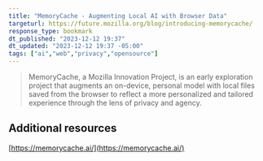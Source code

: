 ```yaml
---
title: "MemoryCache - Augmenting Local AI with Browser Data"
targeturl: https://future.mozilla.org/blog/introducing-memorycache/
response_type: bookmark
dt_published: "2023-12-12 19:37"
dt_updated: "2023-12-12 19:37 -05:00"
tags: ["ai","web","privacy","opensource"]
---
```


> MemoryCache, a Mozilla Innovation Project, is an early exploration project that augments an on-device, personal model with local files saved from the browser to reflect a more personalized and tailored experience through the lens of privacy and agency.

## Additional resources

[https://memorycache.ai/](https://memorycache.ai/)
